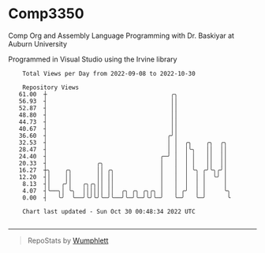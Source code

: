 # Comp3350
Comp Org and Assembly Language Programming with Dr. Baskiyar at Auburn University

Programmed in Visual Studio using the Irvine library

```
    Total Views per Day from 2022-09-08 to 2022-10-30

    Repository Views
   61.00  ┼                                   ╭╮
   56.93  ┤                                   ││
   52.87  ┤                                   ││
   48.80  ┤                                   ││
   44.73  ┤                                   ││
   40.67  ┤                                   ││
   36.60  ┤                                  ╭╯│
   32.53  ┤                                  │ │  ╭╮    ╭╮  ╭╮
   28.47  ┤                                  │ │  │╰╮   ││  ││
   24.40  ┤                                ╭─╯ │  │ │   ││  ││
   20.33  ┤              ╭╮                │   │  │ │   ││  ││
   16.27  ┼╮    ╭╮       ││ ╭╮             │   │  │ ╰╮ ╭╯╰╮╭╯│
   12.20  ┤│    ││       ││ ││             │   │  │  │ │  ╰╯ │
    8.13  ┤│   ╭╯│   ╭╮╭╮││ ││             │   │  │  │ │     │
    4.07  ┤╰──╮│ ╰╮  ││││││ ││  ╭╮ ╭╮ ╭╮╭╮ │   │ ╭╯  │ │     ╰╮
    0.00  ┤   ╰╯  ╰──╯╰╯╰╯╰─╯╰──╯╰─╯╰─╯╰╯╰─╯   ╰─╯   ╰─╯      ╰

    Chart last updated - Sun Oct 30 00:48:34 2022 UTC
    
```

---

> RepoStats by [Wumphlett](https://github.com/Wumphlett)
